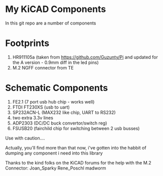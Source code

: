 My KiCAD Components
===================


In this git repo are a number of components

# Footprints
1) HR911105a (taken from https://github.com/Guzunty/Pi and updated for the A version - 0.9mm diff in the led pins)
2) M.2 NGFF connector from TE

# Schematic Components
1) FE2.1 (7 port usb hub chip - works well)
2) FTDI FT230XS (usb to uart)
3) SP232ACN-L (MAX232 like chip, UART to RS232)
4) two extra 3.3v lines
5) ADP2303 (DC/DC buck convertor/switch reg)
6) FSUSB20 (fairchild chip for switching between 2 usb busses)

Use with caution....

Actually, you'll find more than that now, i've gotten into the habbit of dumping any
component i need into this library


Thanks to the kind folks on the KiCAD forums for the help with the M.2 Connector:
Joan_Sparky
Rene_Poschl
madworm
